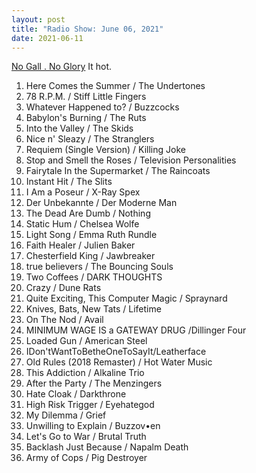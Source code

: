 ```yaml
---
layout: post
title: "Radio Show: June 06, 2021"
date: 2021-06-11
---
```


[No Gall . No Glory](https://www.mixcloud.com/jimshreds/june-06-2021-no-gall-no-glory-wkdu-917fm-philadelphia/) It hot.

1. Here Comes the Summer / The Undertones
2. 78 R.P.M. / Stiff Little Fingers
3. Whatever Happened to? / Buzzcocks
4. Babylon's Burning / The Ruts
5. Into the Valley / The Skids
6. Nice n' Sleazy / The Stranglers
7. Requiem (Single Version) / Killing Joke
8. Stop and Smell the Roses / Television Personalities
9. Fairytale In the Supermarket / The Raincoats
10. Instant Hit / The Slits
11. I Am a Poseur / X-Ray Spex
12. Der Unbekannte / Der Moderne Man
13. The Dead Are Dumb / Nothing
14. Static Hum / Chelsea Wolfe
15. Light Song / Emma Ruth Rundle
16. Faith Healer / Julien Baker
17. Chesterfield King / Jawbreaker
18. true believers / The Bouncing Souls
19. Two Coffees / DARK THOUGHTS
20. Crazy / Dune Rats
21. Quite Exciting, This Computer Magic / Spraynard
22. Knives, Bats, New Tats / Lifetime
23. On The Nod / Avail
24. MINIMUM WAGE IS a GATEWAY DRUG /Dillinger Four
25. Loaded Gun / American Steel
26. IDon'tWantToBetheOneToSayIt/Leatherface
27. Old Rules (2018 Remaster) / Hot Water Music
28. This Addiction / Alkaline Trio
29. After the Party / The Menzingers
30. Hate Cloak / Darkthrone
31. High Risk Trigger / Eyehategod
32. My Dilemma / Grief
33. Unwilling to Explain / Buzzov•en
34. Let's Go to War / Brutal Truth
35. Backlash Just Because / Napalm Death
36. Army of Cops / Pig Destroyer
